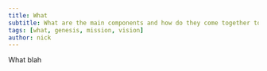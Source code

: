 ```yaml
---
title: What
subtitle: What are the main components and how do they come together to form an equitable, regenerative, community
tags: [what, genesis, mission, vision]
author: nick
---
```


What blah
